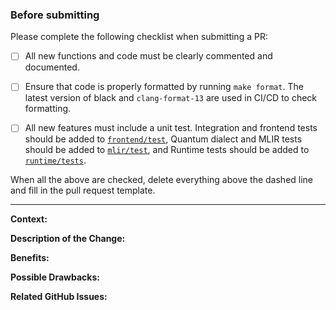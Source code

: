 ### Before submitting

Please complete the following checklist when submitting a PR:

- [ ] All new functions and code must be clearly commented and documented.

- [ ] Ensure that code is properly formatted by running `make format`.
      The latest version of black and `clang-format-13` are used in CI/CD to check formatting.

- [ ] All new features must include a unit test.
      Integration and frontend tests should be added to [`frontend/test`](../frontend/test/),
      Quantum dialect and MLIR tests should be added to [`mlir/test`](../mlir/test/), and 
      Runtime tests should be added to [`runtime/tests`](../runtime/tests/).

When all the above are checked, delete everything above the dashed
line and fill in the pull request template.

------------------------------------------------------------------------------------------------------------

**Context:**

**Description of the Change:**

**Benefits:**

**Possible Drawbacks:**

**Related GitHub Issues:**
